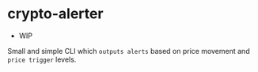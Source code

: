 # crypto-alerter

- WIP

Small and simple CLI which `outputs alerts` based on price movement and `price trigger` levels.